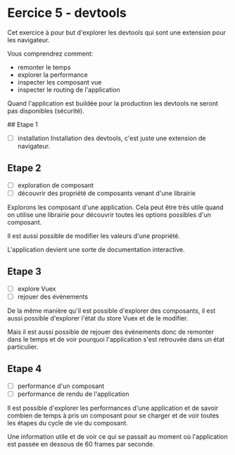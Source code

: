 # Eercice 5 - devtools

Cet exercice à pour but d'explorer les devtools qui sont une extension pour les navigateur.

Vous comprendrez comment:

- remonter le temps
- explorer la performance
- inspecter les composant vue
- inspecter le routing de l'application

Quand l'application est buildée pour la production les devtools ne seront pas disponibles (sécurité).

## Etape 1

- [ ] installation
      Installation des devtools, c'est juste une extension de navigateur.

## Etape 2

- [ ] exploration de composant
- [ ] découvrir des propriété de composants venant d'une librairie

Explorons les composant d'une application. Cela peut être très utile quand on utilise une librairie pour découvrir toutes les options possibles d'un composant.

Il est aussi possible de modifier les valeurs d'une propriété.

L'application devient une sorte de documentation interactive.

## Etape 3

- [ ] explore Vuex
- [ ] rejouer des évènements

De la même manière qu'il est possible d'explorer des composants, il est aussi possible d'explorer l'état du store Vuex et de le modifier.

Mais il est aussi possible de rejouer des évènements donc de remonter dans le temps et de voir pourquoi l'application s'est retrouvée dans un état particulier.

## Etape 4

- [ ] performance d'un composant
- [ ] performance de rendu de l'application

Il est possible d'explorer les performances d'une application et de savoir combien de temps à pris un composant pour se charger et de voir toutes les étapes du cycle de vie du composant.

Une information utile et de voir ce qui se passait au moment où l'application est passée en dessous de 60 frames par seconde.
